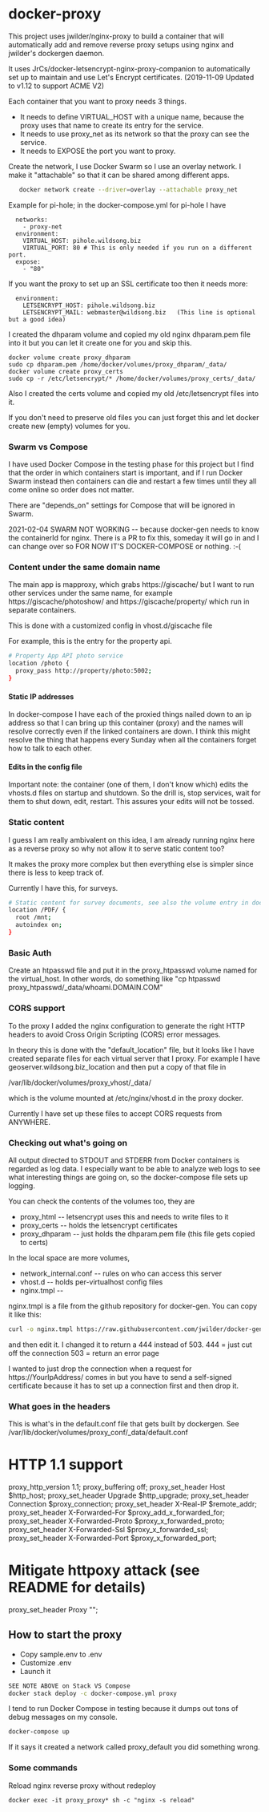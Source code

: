 # docker-proxy

This project uses jwilder/nginx-proxy to build a container that
will automatically add and remove reverse proxy setups using nginx
and jwilder's dockergen daemon.

It uses JrCs/docker-letsencrypt-nginx-proxy-companion to 
automatically set up to maintain and use Let's Encrypt certificates.
(2019-11-09 Updated to v1.12 to support ACME V2)

Each container that you want to proxy needs 3 things.

* It needs to define VIRTUAL_HOST with a unique name, because the proxy
uses that name to create its entry for the service.
* It needs to use proxy_net as its network so that the proxy can see the service.
* It needs to EXPOSE the port you want to proxy.

Create the network, I use Docker Swarm so I use an overlay network.
I make it "attachable" so that it can be shared among different apps.

```bash
   docker network create --driver=overlay --attachable proxy_net
``` 

Example for pi-hole; in the docker-compose.yml for pi-hole I have

```
  networks:
    - proxy-net
  environment:
    VIRTUAL_HOST: pihole.wildsong.biz
    VIRTUAL_PORT: 80 # This is only needed if you run on a different port.
  expose:
    - "80"
```

If you want the proxy to set up an SSL certificate too then it needs more:

```
  environment:
    LETSENCRYPT_HOST: pihole.wildsong.biz
    LETSENCRYPT_MAIL: webmaster@wildsong.biz   (This line is optional but a good idea)
```

I created the dhparam volume and copied my old nginx dhparam.pem file
into it but you can let it create one for you and skip this.

```
docker volume create proxy_dhparam
sudo cp dhparam.pem /home/docker/volumes/proxy_dhparam/_data/
docker volume create proxy_certs
sudo cp -r /etc/letsencrypt/* /home/docker/volumes/proxy_certs/_data/
```

Also I created the certs volume and copied my old /etc/letsencrypt
files into it.

If you don't need to preserve old files you can just forget this and
let docker create new (empty) volumes for you.

### Swarm vs Compose

I have used Docker Compose in the testing phase for this project but I
find that the order in which containers start is important, and if I
run Docker Swarm instead then containers can die and restart a few
times until they all come online so order does not matter.

There are "depends_on" settings for Compose that will be ignored in Swarm.

2021-02-04 SWARM NOT WORKING -- because docker-gen needs to know the
containerId for nginx.  There is a PR to fix this, someday it will go
in and I can change over so FOR NOW IT'S DOCKER-COMPOSE or nothing. :-(


### Content under the same domain name

The main app is mapproxy, which grabs https://giscache/
but I want to run other services under the same name,
for example https://giscache/photoshow/ and
https://giscache/property/ which run in separate containers.

This is done with a customized config in vhost.d/giscache file

For example, this is the entry for the property api.

```bash
# Property App API photo service
location /photo {
  proxy_pass http://property/photo:5002;
}
```

#### Static IP addresses

In docker-compose I have each of the proxied things nailed down to an ip address
so that I can bring up this container (proxy) and the names will resolve correctly
even if the linked containers are down. I think this might resolve the thing that
happens every Sunday when all the containers forget how to talk to each other.

#### Edits in the config file

Important note: the container (one of them, I don't know which) edits
the vhosts.d files on startup and shutdown. So the drill is, stop
services, wait for them to shut down, edit, restart. This assures your
edits will not be tossed.

### Static content

I guess I am really ambivalent on this idea, I am already running
nginx here as a reverse proxy so why not allow it to serve
static content too?

It makes the proxy more complex but then everything else is simpler
since there is less to keep track of.

Currently I have this, for surveys.

```bash
# Static content for survey documents, see also the volume entry in docker-compose.yml
location /PDF/ {
  root /mnt;
  autoindex on;
}
```

### Basic Auth

Create an htpasswd file and put it in the proxy_htpasswd volume
named for the virtual_host. In other words, do something like
"cp htpasswd proxy_htpasswd/_data/whoami.DOMAIN.COM"


### CORS support

To the proxy I added the nginx configuration to generate the right
HTTP headers to avoid Cross Origin Scripting (CORS) error messages.

In theory this is done with the "default_location" file,
but it looks like I have created separate files for each virtual server
that I proxy. For example I have geoserver.wildsong.biz_location
and then put a copy of that file in

   /var/lib/docker/volumes/proxy_vhost/_data/
   
which is the volume mounted at /etc/nginx/vhost.d in the proxy docker.

Currently I have set up these files to accept CORS requests from ANYWHERE.


### Checking out what's going on

All output directed to STDOUT and STDERR from Docker containers is
regarded as log data. I especially want to be able to analyze web logs
to see what interesting things are going on, so the docker-compose
file sets up logging.

You can check the contents of the volumes too, they are

* proxy_html -- letsencrypt uses this and needs to write files to it
* proxy_certs -- holds the letsencrypt certificates
* proxy_dhparam -- just holds the dhparam.pem file (this file gets copied to certs)

In the local space are more volumes,
* network_internal.conf -- rules on who can access this server
* vhost.d -- holds per-virtualhost config files
* nginx.tmpl --

nginx.tmpl is a file from the github repository for docker-gen.
You can copy it like this:

```bash
curl -o nginx.tmpl https://raw.githubusercontent.com/jwilder/docker-gen/master/templates/nginx.tmpl
```

and then edit it. I changed it to return a 444 instead of 503.
444 = just cut off the connection 503 = return an error page

I wanted to just drop the connection when a request for
https://YourIpAddress/ comes in but you have to send a self-signed
certificate because it has to set up a connection first and then drop it.

### What goes in the headers

This is what's in the default.conf file that gets built by dockergen.
See /var/lib/docker/volumes/proxy_conf/_data/default.conf

# HTTP 1.1 support
proxy_http_version 1.1;
proxy_buffering off;
proxy_set_header Host $http_host;
proxy_set_header Upgrade $http_upgrade;
proxy_set_header Connection $proxy_connection;
proxy_set_header X-Real-IP $remote_addr;
proxy_set_header X-Forwarded-For $proxy_add_x_forwarded_for;
proxy_set_header X-Forwarded-Proto $proxy_x_forwarded_proto;
proxy_set_header X-Forwarded-Ssl $proxy_x_forwarded_ssl;
proxy_set_header X-Forwarded-Port $proxy_x_forwarded_port;
# Mitigate httpoxy attack (see README for details)
proxy_set_header Proxy "";


## How to start the proxy

* Copy sample.env to .env
* Customize .env
* Launch it

```bash
SEE NOTE ABOVE on Stack VS Compose
docker stack deploy -c docker-compose.yml proxy
```

I tend to run Docker Compose in testing because it dumps out tons of
debug messages on my console.

```bash
docker-compose up
```

If it says it created a network called proxy_default you did something wrong.

### Some commands

Reload nginx reverse proxy without redeploy

    docker exec -it proxy_proxy* sh -c "nginx -s reload"

